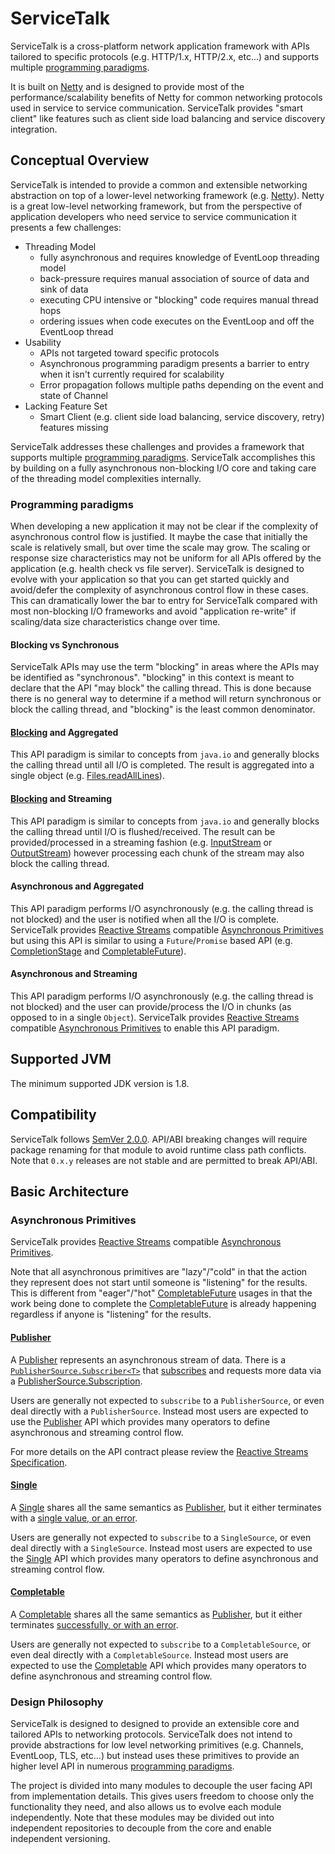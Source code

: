 # ServiceTalk

ServiceTalk is a cross-platform network application framework with APIs tailored to specific protocols (e.g. HTTP/1.x,
HTTP/2.x, etc...) and supports multiple [programming paradigms](#programming-paradigms).

It is built on [Netty](https://netty.io) and is designed to provide most of the performance/scalability benefits of
Netty for common networking protocols used in service to service communication. ServiceTalk provides "smart client" like
features such as client side load balancing and service discovery integration.

## Conceptual Overview

ServiceTalk is intended to provide a common and extensible networking abstraction on top of a lower-level networking
framework (e.g. [Netty](https://netty.io)). Netty is a great low-level networking framework, but from the perspective of
application developers who need service to service communication it presents a few challenges:

- Threading Model
  - fully asynchronous and requires knowledge of EventLoop threading model
  - back-pressure requires manual association of source of data and sink of data
  - executing CPU intensive or "blocking" code requires manual thread hops
  - ordering issues when code executes on the EventLoop and off the EventLoop thread
- Usability
  - APIs not targeted toward specific protocols
  - Asynchronous programming paradigm presents a barrier to entry when it isn't currently required for scalability
  - Error propagation follows multiple paths depending on the event and state of Channel
- Lacking Feature Set
  - Smart Client (e.g. client side load balancing, service discovery, retry) features missing

ServiceTalk addresses these challenges and provides a framework that supports multiple
[programming paradigms](#programming-paradigms). ServiceTalk accomplishes this by building on a fully asynchronous
non-blocking I/O core and taking care of the threading model complexities internally.

### Programming paradigms

When developing a new application it may not be clear if the complexity of asynchronous control flow is justified. It
maybe the case that initially the scale is relatively small, but over time the scale may grow. The scaling or response
size characteristics may not be uniform for all APIs offered by the application (e.g. health check vs file server).
ServiceTalk is designed to evolve with your application so that you can get started quickly and avoid/defer the
complexity of asynchronous control flow in these cases. This can dramatically lower the bar to entry for ServiceTalk
compared with most non-blocking I/O frameworks and avoid "application re-write" if scaling/data size characteristics
change over time. 

#### Blocking vs Synchronous

ServiceTalk APIs may use the term "blocking" in areas where the APIs may be identified as "synchronous". "blocking" in
this context is meant to declare that the API "may block" the calling thread. This is done because there is no general
way to determine if a method will return synchronous or block the calling thread, and "blocking" is the least common
denominator.

#### [Blocking](#blocking-vs-synchronous) and Aggregated

This API paradigm is similar to concepts from `java.io` and generally blocks the calling thread until all I/O is
completed. The result is aggregated into a single object (e.g.
[Files.readAllLines](https://docs.oracle.com/javase/8/docs/api/java/nio/file/Files.html#readAllLines-java.nio.file.Path-)).

#### [Blocking](#blocking-vs-synchronous) and Streaming

This API paradigm is similar to concepts from `java.io` and generally blocks the calling thread until I/O is
flushed/received. The result can be provided/processed in a streaming fashion (e.g.
[InputStream](https://docs.oracle.com/javase/8/docs/api/java/io/InputStream.html) or
[OutputStream](https://docs.oracle.com/javase/8/docs/api/java/io/OutputStream.html)) however processing each chunk of
the stream may also block the calling thread.

#### Asynchronous and Aggregated

This API paradigm performs I/O asynchronously (e.g. the calling thread is not blocked) and the user is notified when all
the I/O is complete. ServiceTalk provides [Reactive Streams](http://www.reactive-streams.org) compatible
[Asynchronous Primitives](#asynchronous-primitives) but using this API is similar to using a `Future`/`Promise` based
API (e.g. 
[CompletionStage](https://docs.oracle.com/javase/8/docs/api/java/util/concurrent/CompletionStage.html) and
[CompletableFuture](https://docs.oracle.com/javase/8/docs/api/java/util/concurrent/CompletableFuture.html)).

#### Asynchronous and Streaming

This API paradigm performs I/O asynchronously (e.g. the calling thread is not blocked) and the user can provide/process
the I/O in chunks (as opposed to in a single `Object`). ServiceTalk provides
[Reactive Streams](http://www.reactive-streams.org) compatible [Asynchronous Primitives](#asynchronous-primitives) to
enable this API paradigm.

## Supported JVM

The minimum supported JDK version is 1.8.

## Compatibility

ServiceTalk follows [SemVer 2.0.0](https://semver.org/#semantic-versioning-200). API/ABI breaking changes will require
package renaming for that module to avoid runtime class path conflicts. Note that `0.x.y` releases are not stable and
are permitted to break API/ABI.

## Basic Architecture

### Asynchronous Primitives

ServiceTalk provides [Reactive Streams](http://www.reactive-streams.org) compatible
[Asynchronous Primitives](#asynchronous-primitives).

Note that all asynchronous primitives are "lazy"/"cold" in that the action
they represent does not start until someone is "listening" for the results. This is different from "eager"/"hot"
[CompletableFuture](https://docs.oracle.com/javase/8/docs/api/java/util/concurrent/CompletableFuture.html) usages in
that the work being done to complete the
[CompletableFuture](https://docs.oracle.com/javase/8/docs/api/java/util/concurrent/CompletableFuture.html) is already
happening regardless if anyone is "listening" for the results. 

#### [Publisher](servicetalk-concurrent-api/src/main/java/io/servicetalk/concurrent/api/Publisher.java)

A [Publisher](servicetalk-concurrent-api/src/main/java/io/servicetalk/concurrent/api/Publisher.java) represents an
asynchronous stream of data. There is a
[`PublisherSource.Subscriber<T>`](servicetalk-concurrent/src/main/java/io/servicetalk/concurrent/PublisherSource.java#L59-L102)
that [subscribes](servicetalk-concurrent/src/main/java/io/servicetalk/concurrent/PublisherSource.java#L43) and requests
more data via a
[PublisherSource.Subscription](servicetalk-concurrent/src/main/java/io/servicetalk/concurrent/PublisherSource.java#L116-L129).

Users are generally not expected to `subscribe` to a `PublisherSource`, or even deal directly with a `PublisherSource`.
Instead most users are expected to use the
[Publisher](servicetalk-concurrent-api/src/main/java/io/servicetalk/concurrent/api/Publisher.java) API which provides
many operators to define asynchronous and streaming control flow.

For more details on the API contract please review the
[Reactive Streams Specification](https://github.com/reactive-streams/reactive-streams-jvm/blob/v1.0.2/README.md#specification).

#### [Single](servicetalk-concurrent-api/src/main/java/io/servicetalk/concurrent/api/Single.java)

A [Single](servicetalk-concurrent-api/src/main/java/io/servicetalk/concurrent/api/Single.java) shares all the same
semantics as [Publisher](#publisher), but it either terminates with a
[single value, or an error](servicetalk-concurrent/src/main/java/io/servicetalk/concurrent/SingleSource.java#L45-L71).

Users are generally not expected to `subscribe` to a `SingleSource`, or even deal directly with a `SingleSource`.
Instead most users are expected to use the
[Single](servicetalk-concurrent-api/src/main/java/io/servicetalk/concurrent/api/Single.java) API which provides many
operators to define asynchronous and streaming control flow.

#### [Completable](servicetalk-concurrent-api/src/main/java/io/servicetalk/concurrent/api/Completable.java)

A [Completable](servicetalk-concurrent-api/src/main/java/io/servicetalk/concurrent/api/Completable.java) shares all the
same semantics as [Publisher](#publisher), but it either terminates
[successfully, or with an error](servicetalk-concurrent/src/main/java/io/servicetalk/concurrent/CompletableSource.java#L39-63).

Users are generally not expected to `subscribe` to a `CompletableSource`, or even deal directly with a
`CompletableSource`. Instead most users are expected to use the
[Completable](servicetalk-concurrent-api/src/main/java/io/servicetalk/concurrent/api/Completable.java) API which
provides many operators to define asynchronous and streaming control flow.

### Design Philosophy

ServiceTalk is designed to designed to provide an extensible core and tailored APIs to networking protocols. ServiceTalk
does not intend to provide abstractions for low level networking primitives (e.g. Channels, EventLoop, TLS, etc...) but
instead uses these primitives to provide an higher level API in numerous
[programming paradigms](#programming-paradigms).

The project is divided into many modules to decouple the user facing API from implementation details. This gives users
freedom to choose only the functionality they need, and also allows us to evolve each module independently. Note that
these modules may be divided out into independent repositories to decouple from the core and enable independent
versioning.  